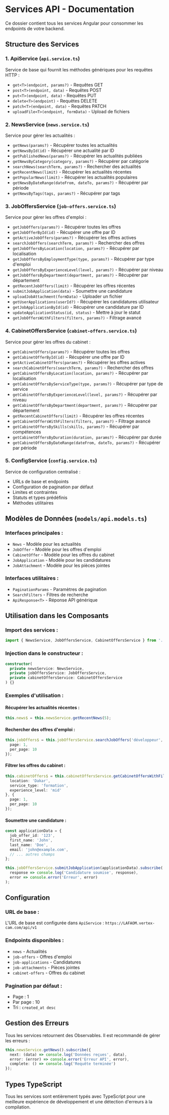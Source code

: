 # Services API - Documentation

Ce dossier contient tous les services Angular pour consommer les endpoints de votre backend.

## Structure des Services

### 1. ApiService (`api.service.ts`)
Service de base qui fournit les méthodes génériques pour les requêtes HTTP :
- `get<T>(endpoint, params?)` - Requêtes GET
- `post<T>(endpoint, data)` - Requêtes POST
- `put<T>(endpoint, data)` - Requêtes PUT
- `delete<T>(endpoint)` - Requêtes DELETE
- `patch<T>(endpoint, data)` - Requêtes PATCH
- `uploadFile<T>(endpoint, formData)` - Upload de fichiers

### 2. NewsService (`news.service.ts`)
Service pour gérer les actualités :
- `getNews(params?)` - Récupérer toutes les actualités
- `getNewsById(id)` - Récupérer une actualité par ID
- `getPublishedNews(params?)` - Récupérer les actualités publiées
- `getNewsByCategory(category, params?)` - Récupérer par catégorie
- `searchNews(searchTerm, params?)` - Rechercher des actualités
- `getRecentNews(limit)` - Récupérer les actualités récentes
- `getPopularNews(limit)` - Récupérer les actualités populaires
- `getNewsByDateRange(dateFrom, dateTo, params?)` - Récupérer par période
- `getNewsByTags(tags, params?)` - Récupérer par tags

### 3. JobOffersService (`job-offers.service.ts`)
Service pour gérer les offres d'emploi :
- `getJobOffers(params?)` - Récupérer toutes les offres
- `getJobOfferById(id)` - Récupérer une offre par ID
- `getActiveJobOffers(params?)` - Récupérer les offres actives
- `searchJobOffers(searchTerm, params?)` - Rechercher des offres
- `getJobOffersByLocation(location, params?)` - Récupérer par localisation
- `getJobOffersByEmploymentType(type, params?)` - Récupérer par type d'emploi
- `getJobOffersByExperienceLevel(level, params?)` - Récupérer par niveau
- `getJobOffersByDepartment(department, params?)` - Récupérer par département
- `getRecentJobOffers(limit)` - Récupérer les offres récentes
- `submitJobApplication(data)` - Soumettre une candidature
- `uploadJobAttachment(formData)` - Uploader un fichier
- `getUserApplications(userId?)` - Récupérer les candidatures utilisateur
- `getJobApplicationById(id)` - Récupérer une candidature par ID
- `updateApplicationStatus(id, status)` - Mettre à jour le statut
- `getJobOffersWithFilters(filters, params?)` - Filtrage avancé

### 4. CabinetOffersService (`cabinet-offers.service.ts`)
Service pour gérer les offres du cabinet :
- `getCabinetOffers(params?)` - Récupérer toutes les offres
- `getCabinetOfferById(id)` - Récupérer une offre par ID
- `getActiveCabinetOffers(params?)` - Récupérer les offres actives
- `searchCabinetOffers(searchTerm, params?)` - Rechercher des offres
- `getCabinetOffersByLocation(location, params?)` - Récupérer par localisation
- `getCabinetOffersByServiceType(type, params?)` - Récupérer par type de service
- `getCabinetOffersByExperienceLevel(level, params?)` - Récupérer par niveau
- `getCabinetOffersByDepartment(department, params?)` - Récupérer par département
- `getRecentCabinetOffers(limit)` - Récupérer les offres récentes
- `getCabinetOffersWithFilters(filters, params?)` - Filtrage avancé
- `getCabinetOffersBySkills(skills, params?)` - Récupérer par compétences
- `getCabinetOffersByDuration(duration, params?)` - Récupérer par durée
- `getCabinetOffersByDateRange(dateFrom, dateTo, params?)` - Récupérer par période

### 5. ConfigService (`config.service.ts`)
Service de configuration centralisé :
- URLs de base et endpoints
- Configuration de pagination par défaut
- Limites et contraintes
- Statuts et types prédéfinis
- Méthodes utilitaires

## Modèles de Données (`models/api.models.ts`)

### Interfaces principales :
- `News` - Modèle pour les actualités
- `JobOffer` - Modèle pour les offres d'emploi
- `CabinetOffer` - Modèle pour les offres du cabinet
- `JobApplication` - Modèle pour les candidatures
- `JobAttachment` - Modèle pour les pièces jointes

### Interfaces utilitaires :
- `PaginationParams` - Paramètres de pagination
- `SearchFilters` - Filtres de recherche
- `ApiResponse<T>` - Réponse API générique

## Utilisation dans les Composants

### Import des services :
```typescript
import { NewsService, JobOffersService, CabinetOffersService } from '../services';
```

### Injection dans le constructeur :
```typescript
constructor(
  private newsService: NewsService,
  private jobOffersService: JobOffersService,
  private cabinetOffersService: CabinetOffersService
) {}
```

### Exemples d'utilisation :

#### Récupérer les actualités récentes :
```typescript
this.news$ = this.newsService.getRecentNews(5);
```

#### Rechercher des offres d'emploi :
```typescript
this.jobOffers$ = this.jobOffersService.searchJobOffers('développeur', {
  page: 1,
  per_page: 10
});
```

#### Filtrer les offres du cabinet :
```typescript
this.cabinetOffers$ = this.cabinetOffersService.getCabinetOffersWithFilters({
  location: 'Dakar',
  service_type: 'formation',
  experience_level: 'mid'
}, {
  page: 1,
  per_page: 10
});
```

#### Soumettre une candidature :
```typescript
const applicationData = {
  job_offer_id: '123',
  first_name: 'John',
  last_name: 'Doe',
  email: 'john@example.com',
  // ... autres champs
};

this.jobOffersService.submitJobApplication(applicationData).subscribe(
  response => console.log('Candidature soumise', response),
  error => console.error('Erreur', error)
);
```

## Configuration

### URL de base :
L'URL de base est configurée dans `ApiService` : `https://LAFAOM.vertex-cam.com/api/v1`

### Endpoints disponibles :
- `news` - Actualités
- `job-offers` - Offres d'emploi
- `job-applications` - Candidatures
- `job-attachments` - Pièces jointes
- `cabinet-offers` - Offres du cabinet

### Pagination par défaut :
- Page : 1
- Par page : 10
- Tri : `created_at desc`

## Gestion des Erreurs

Tous les services retournent des Observables. Il est recommandé de gérer les erreurs :

```typescript
this.newsService.getNews().subscribe({
  next: (data) => console.log('Données reçues', data),
  error: (error) => console.error('Erreur API', error),
  complete: () => console.log('Requête terminée')
});
```

## Types TypeScript

Tous les services sont entièrement typés avec TypeScript pour une meilleure expérience de développement et une détection d'erreurs à la compilation.
